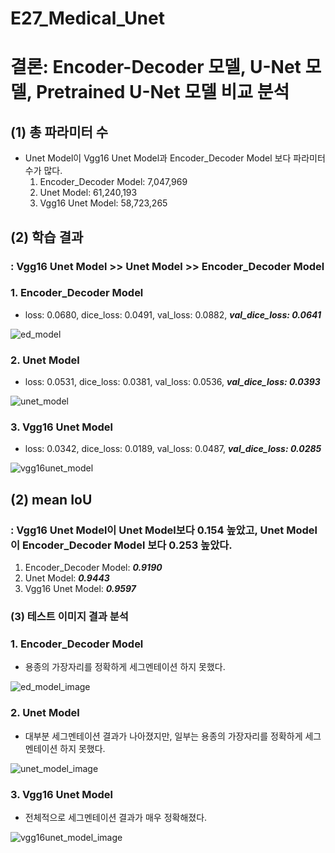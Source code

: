 # E27_Medical_Unet

# 결론: Encoder-Decoder 모델, U-Net 모델, Pretrained U-Net 모델 비교 분석

## (1) 총 파라미터 수
- Unet Model이 Vgg16 Unet Model과 Encoder_Decoder Model 보다 파라미터 수가 많다. 
    1. Encoder_Decoder Model: 7,047,969
    2. Unet Model:  61,240,193
    3. Vgg16 Unet Model: 58,723,265

## (2) 학습 결과
### : Vgg16 Unet Model >> Unet Model >> Encoder_Decoder Model

### 1. Encoder_Decoder Model
- loss: 0.0680, dice_loss: 0.0491, val_loss: 0.0882, ***val_dice_loss: 0.0641***

![ed_model](https://user-images.githubusercontent.com/39249809/99675734-ec334a00-2aba-11eb-94d0-9dc53b25a4f1.png)

### 2. Unet Model
- loss: 0.0531, dice_loss: 0.0381, val_loss: 0.0536, ***val_dice_loss: 0.0393***

![unet_model](https://user-images.githubusercontent.com/39249809/99675736-eccbe080-2aba-11eb-9b0b-6791298fae7a.png)

### 3. Vgg16 Unet Model
- loss: 0.0342, dice_loss: 0.0189, val_loss: 0.0487, ***val_dice_loss: 0.0285***

![vgg16unet_model](https://user-images.githubusercontent.com/39249809/99675738-ed647700-2aba-11eb-88e3-02c0c400a7e8.png)

## (2) mean IoU
### :  Vgg16 Unet Model이 Unet Model보다 0.154 높았고, Unet Model이 Encoder_Decoder Model 보다 0.253 높았다.
   1. Encoder_Decoder Model: ***0.9190***
   2. Unet Model: ***0.9443***
   3. Vgg16 Unet Model: ***0.9597***

### (3) 테스트 이미지 결과 분석

### 1. Encoder_Decoder Model
- 용종의 가장자리를 정확하게 세그멘테이션 하지 못했다. 

![ed_model_image](https://user-images.githubusercontent.com/39249809/99675724-e9385980-2aba-11eb-9262-d61e2a5e752c.png)

### 2. Unet Model
- 대부분 세그멘테이션 결과가 나아졌지만, 일부는 용종의 가장자리를 정확하게 세그멘테이션 하지 못했다. 

![unet_model_image](https://user-images.githubusercontent.com/39249809/99675729-eb021d00-2aba-11eb-8662-eecf935ff064.png)

### 3. Vgg16 Unet Model
- 전체적으로 세그멘테이션 결과가 매우 정확해졌다. 

![vgg16unet_model_image](https://user-images.githubusercontent.com/39249809/99675732-eb9ab380-2aba-11eb-8dbe-4ebef0da361d.png)
